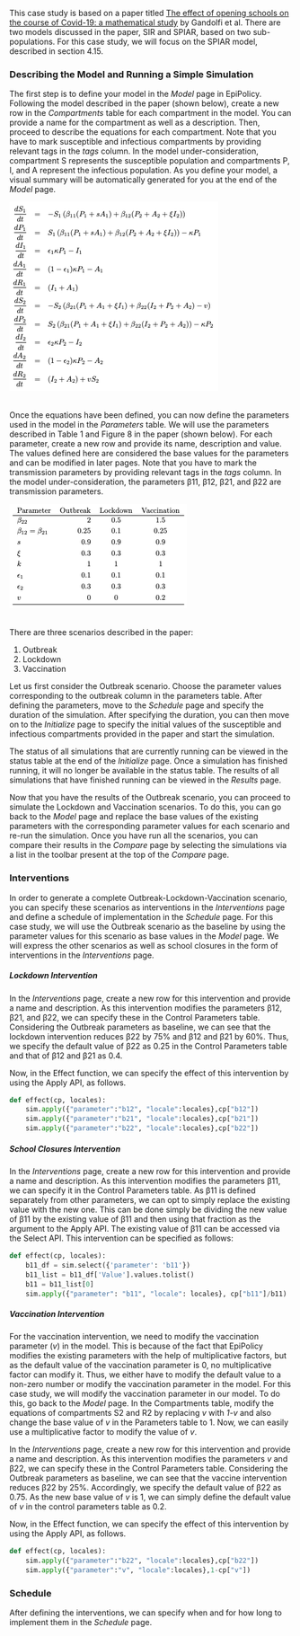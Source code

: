 This case study is based on a paper titled [The effect of opening schools on the course of Covid-19: a mathematical study](https://arxiv.org/abs/2104.04136v1) by Gandolfi et al.
There are two models discussed in the paper, SIR and SPIAR, based on two sub-populations. For this case study, we will focus on the SPIAR model, described in section 4.15. 

### Describing the Model and Running a Simple Simulation

The first step is to define your model in the _Model_ page in EpiPolicy. Following the model described in the paper (shown below), create a new row in the _Compartments_ table for each compartment in the model. You can provide a name for the compartment as well as a description. Then, proceed to describe the equations for each compartment. Note that you have to mark susceptible and infectious compartments by providing relevant tags in the _tags_ column. In the model under-consideration, compartment S represents the susceptible population and compartments P, I, and A represent the infectious population. As you define your model, a visual summary will be automatically generated for you at the end of the _Model_ page.

<img src="/assets/alberto-2-spiar-eq.png" alt="model-equations"/>  
<br><br>

Once the equations have been defined, you can now define the parameters used in the model in the _Parameters_ table. We will use the parameters described in Table 1 and Figure 8 in the paper (shown below). For each parameter, create a new row and provide its name, description and value. The values defined here are considered the base values for the parameters and can be modified in later pages. Note that you have to mark the transmission parameters by providing relevant tags in the _tags_ column. In the model under-consideration, the parameters β11, β12, β21, and β22 are transmission parameters.

<img src="/assets/alberto-2-spiar-params.png" alt="model-parameters"/>  
<br><br>

There are three scenarios described in the paper:
1. Outbreak
2. Lockdown
3. Vaccination

Let us first consider the Outbreak scenario. Choose the parameter values corresponding to the outbreak column in the parameters table. After defining the parameters, move to the _Schedule_ page and specify the duration of the simulation. After specifying the duration, you can then move on to the _Initialize_ page to specify the initial values of the susceptible and infectious compartments provided in the paper and start the simulation.

The status of all simulations that are currently running can be viewed in the status table at the end of the _Initialize_ page. Once a simulation has finished running, it will no longer be available in the status table. The results of all simulations that have finished running can be viewed in the _Results_ page.

Now that you have the results of the Outbreak scenario, you can proceed to simulate the Lockdown and Vaccination scenarios. To do this, you can go back to the _Model_ page and replace the base values of the existing parameters with the corresponding parameter values for each scenario and re-run the simulation. Once you have run all the scenarios, you can compare their results in the _Compare_ page by selecting the simulations via a list in the toolbar present at the top of the _Compare_ page.

### Interventions

In order to generate a complete Outbreak-Lockdown-Vaccination scenario, you can specify these scenarios as interventions in the _Interventions_ page and define a schedule of implementation in the _Schedule_ page. For this case study, we will use the Outbreak scenario as the baseline by using the parameter values for this scenario as base values in the _Model_ page. We will express the other scenarios as well as school closures in the form of interventions in the _Interventions_ page.

##### Lockdown Intervention
In the _Interventions_ page, create a new row for this intervention and provide a name and description. As this intervention modifies the parameters β12, β21, and β22, we can specify these in the Control Parameters table. Considering the Outbreak parameters as baseline, we can see that the lockdown intervention reduces β22 by 75% and β12 and β21 by 60%. Thus, we specify the default value of β22 as 0.25 in the Control Parameters table and that of β12 and β21 as 0.4.

Now, in the Effect function, we can specify the effect of this intervention by using the Apply API, as follows.

```python
def effect(cp, locales):
	sim.apply({"parameter":"b12", "locale":locales},cp["b12"])	
	sim.apply({"parameter":"b21", "locale":locales},cp["b21"])
	sim.apply({"parameter":"b22", "locale":locales},cp["b22"])
```

##### School Closures Intervention

In the _Interventions_ page, create a new row for this intervention and provide a name and description. As this intervention modifies the parameters β11, we can specify it in the Control Parameters table. As β11 is defined separately from other parameters, we can opt to simply replace the existing value with the new one. This can be done simply be dividing the new value of β11 by the existing value of β11 and then using that fraction as the argument to the Apply API. The existing value of β11 can be accessed via the Select API. This intervention can be specified as follows:

```python
def effect(cp, locales):
    b11_df = sim.select({'parameter': 'b11'})
    b11_list = b11_df['Value'].values.tolist()
    b11 = b11_list[0]
    sim.apply({"parameter": "b11", "locale": locales}, cp["b11"]/b11)
```

##### Vaccination Intervention
For the vaccination intervention, we need to modify the vaccination parameter (_v_) in the model. This is because of the fact that EpiPolicy modifies the existing parameters with the help of multiplicative factors, but as the default value of the vaccination parameter is 0, no multiplicative factor can modify it. Thus, we either have to modify the default value to a non-zero number or modify the vaccination parameter in the model. For this case study, we will modify the vaccination parameter in our model. To do this, go back to the _Model_ page. In the Compartments table, modify the equations of compartments S2 and R2 by replacing _v_ with _1-v_ and also change the base value of _v_ in the Parameters table to 1. Now, we can easily use a multiplicative factor to modify the value of _v_.

In the _Interventions_ page, create a new row for this intervention and provide a name and description. As this intervention modifies the parameters _v_ and β22, we can specify these in the Control Parameters table. Considering the Outbreak parameters as baseline, we can see that the vaccine intervention reduces β22 by 25%. Accordingly, we specify the default value of β22 as 0.75. As the new base value of _v_ is 1, we can simply define the default value of _v_ in the control parameters table as 0.2.

Now, in the Effect function, we can specify the effect of this intervention by using the Apply API, as follows.


```python
def effect(cp, locales):
	sim.apply({"parameter":"b22", "locale":locales},cp["b22"])
	sim.apply({"parameter":"v", "locale":locales},1-cp["v"])
```

### Schedule

After defining the interventions, we can specify when and for how long to implement them in the _Schedule_ page. 